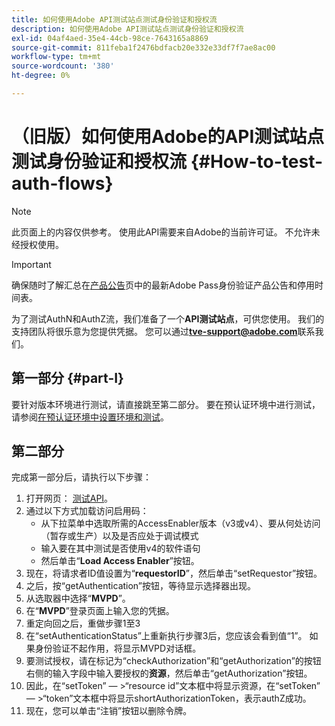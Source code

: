 ```yaml
---
title: 如何使用Adobe API测试站点测试身份验证和授权流
description: 如何使用Adobe API测试站点测试身份验证和授权流
exl-id: 04af4aed-35e4-44cb-98ce-7643165a8869
source-git-commit: 811feba1f2476bdfacb20e332e33df7f7ae8ac00
workflow-type: tm+mt
source-wordcount: '380'
ht-degree: 0%

---
```


# （旧版）如何使用Adobe的API测试站点测试身份验证和授权流 {#How-to-test-auth-flows}

>[!NOTE]
>
>此页面上的内容仅供参考。 使用此API需要来自Adobe的当前许可证。 不允许未经授权使用。

>[!IMPORTANT]
>
> 确保随时了解汇总在[产品公告](/help/authentication/product-announcements.md)页中的最新Adobe Pass身份验证产品公告和停用时间表。

为了测试AuthN和AuthZ流，我们准备了一个&#x200B;**API测试站点**，可供您使用。 我们的支持团队将很乐意为您提供凭据。 您可以通过&#x200B;**tve-support@adobe.com**&#x200B;联系我们。


## 第一部分 {#part-I}

要针对版本环境进行测试，请直接跳至第二部分。  要在预认证环境中进行测试，请参阅[在预认证环境中设置环境和测试](/help/authentication/notes-technical/environments/setting-up-your-environment-and-testing-in-prequal.md)。

## 第二部分

完成第一部分后，请执行以下步骤：


1. 打开网页： [测试API](https://sp.auth-staging.adobe.com/apitest/api.html)。
1. 通过以下方式加载访问启用码：
   * 从下拉菜单中选取所需的AccessEnabler版本（v3或v4）、要从何处访问（暂存或生产）以及是否应处于调试模式
   * 输入要在其中测试是否使用v4的软件语句
   * 然后单击“**Load Access Enabler**”按钮。
1. 现在，将请求者ID值设置为“**requestorID**”，然后单击“setRequestor”按钮。
1. 之后，按“getAuthentication”按钮，等待显示选择器出现。
1. 从选取器中选择“**MVPD**”。
1. 在“**MVPD**”登录页面上输入您的凭据。
1. 重定向回之后，重做步骤1至3
1. 在“setAuthenticationStatus”上重新执行步骤3后，您应该会看到值“1”。 如果身份验证不起作用，将显示MVPD对话框。
1. 要测试授权，请在标记为“checkAuthorization”和“getAuthorization”的按钮右侧的输入字段中输入要授权的&#x200B;**资源**，然后单击“getAuthorization”按钮。
1. 因此，在“setToken” — \>“resource id”文本框中将显示资源，在“setToken” — \>“token”文本框中将显示shortAuthorizationToken，表示authZ成功。
1. 现在，您可以单击“注销”按钮以删除令牌。
